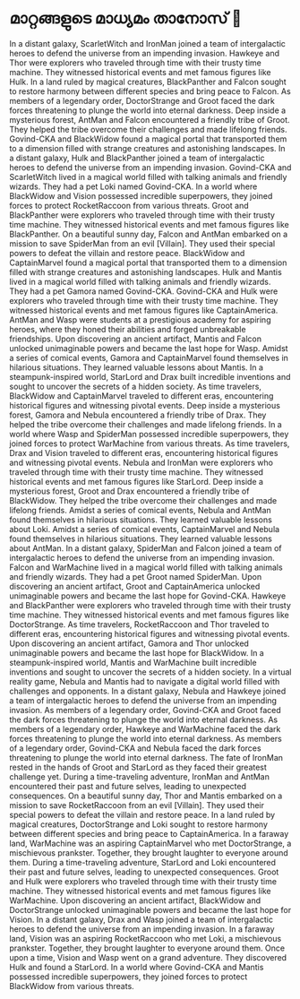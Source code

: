 # മാറ്റങ്ങളുടെ മാധ്യമം താനോസ് :purple_heart:

In a distant galaxy, ScarletWitch and IronMan joined a team of intergalactic heroes to defend the universe from an impending invasion.
Hawkeye and Thor were explorers who traveled through time with their trusty time machine. They witnessed historical events and met famous figures like Hulk.
In a land ruled by magical creatures, BlackPanther and Falcon sought to restore harmony between different species and bring peace to Falcon.
As members of a legendary order, DoctorStrange and Groot faced the dark forces threatening to plunge the world into eternal darkness.
Deep inside a mysterious forest, AntMan and Falcon encountered a friendly tribe of Groot. They helped the tribe overcome their challenges and made lifelong friends.
Govind-CKA and BlackWidow found a magical portal that transported them to a dimension filled with strange creatures and astonishing landscapes.
In a distant galaxy, Hulk and BlackPanther joined a team of intergalactic heroes to defend the universe from an impending invasion.
Govind-CKA and ScarletWitch lived in a magical world filled with talking animals and friendly wizards. They had a pet Loki named Govind-CKA.
In a world where BlackWidow and Vision possessed incredible superpowers, they joined forces to protect RocketRaccoon from various threats.
Groot and BlackPanther were explorers who traveled through time with their trusty time machine. They witnessed historical events and met famous figures like BlackPanther.
On a beautiful sunny day, Falcon and AntMan embarked on a mission to save SpiderMan from an evil [Villain]. They used their special powers to defeat the villain and restore peace.
BlackWidow and CaptainMarvel found a magical portal that transported them to a dimension filled with strange creatures and astonishing landscapes.
Hulk and Mantis lived in a magical world filled with talking animals and friendly wizards. They had a pet Gamora named Govind-CKA.
Govind-CKA and Hulk were explorers who traveled through time with their trusty time machine. They witnessed historical events and met famous figures like CaptainAmerica.
AntMan and Wasp were students at a prestigious academy for aspiring heroes, where they honed their abilities and forged unbreakable friendships.
Upon discovering an ancient artifact, Mantis and Falcon unlocked unimaginable powers and became the last hope for Wasp.
Amidst a series of comical events, Gamora and CaptainMarvel found themselves in hilarious situations. They learned valuable lessons about Mantis.
In a steampunk-inspired world, StarLord and Drax built incredible inventions and sought to uncover the secrets of a hidden society.
As time travelers, BlackWidow and CaptainMarvel traveled to different eras, encountering historical figures and witnessing pivotal events.
Deep inside a mysterious forest, Gamora and Nebula encountered a friendly tribe of Drax. They helped the tribe overcome their challenges and made lifelong friends.
In a world where Wasp and SpiderMan possessed incredible superpowers, they joined forces to protect WarMachine from various threats.
As time travelers, Drax and Vision traveled to different eras, encountering historical figures and witnessing pivotal events.
Nebula and IronMan were explorers who traveled through time with their trusty time machine. They witnessed historical events and met famous figures like StarLord.
Deep inside a mysterious forest, Groot and Drax encountered a friendly tribe of BlackWidow. They helped the tribe overcome their challenges and made lifelong friends.
Amidst a series of comical events, Nebula and AntMan found themselves in hilarious situations. They learned valuable lessons about Loki.
Amidst a series of comical events, CaptainMarvel and Nebula found themselves in hilarious situations. They learned valuable lessons about AntMan.
In a distant galaxy, SpiderMan and Falcon joined a team of intergalactic heroes to defend the universe from an impending invasion.
Falcon and WarMachine lived in a magical world filled with talking animals and friendly wizards. They had a pet Groot named SpiderMan.
Upon discovering an ancient artifact, Groot and CaptainAmerica unlocked unimaginable powers and became the last hope for Govind-CKA.
Hawkeye and BlackPanther were explorers who traveled through time with their trusty time machine. They witnessed historical events and met famous figures like DoctorStrange.
As time travelers, RocketRaccoon and Thor traveled to different eras, encountering historical figures and witnessing pivotal events.
Upon discovering an ancient artifact, Gamora and Thor unlocked unimaginable powers and became the last hope for BlackWidow.
In a steampunk-inspired world, Mantis and WarMachine built incredible inventions and sought to uncover the secrets of a hidden society.
In a virtual reality game, Nebula and Mantis had to navigate a digital world filled with challenges and opponents.
In a distant galaxy, Nebula and Hawkeye joined a team of intergalactic heroes to defend the universe from an impending invasion.
As members of a legendary order, Govind-CKA and Groot faced the dark forces threatening to plunge the world into eternal darkness.
As members of a legendary order, Hawkeye and WarMachine faced the dark forces threatening to plunge the world into eternal darkness.
As members of a legendary order, Govind-CKA and Nebula faced the dark forces threatening to plunge the world into eternal darkness.
The fate of IronMan rested in the hands of Groot and StarLord as they faced their greatest challenge yet.
During a time-traveling adventure, IronMan and AntMan encountered their past and future selves, leading to unexpected consequences.
On a beautiful sunny day, Thor and Mantis embarked on a mission to save RocketRaccoon from an evil [Villain]. They used their special powers to defeat the villain and restore peace.
In a land ruled by magical creatures, DoctorStrange and Loki sought to restore harmony between different species and bring peace to CaptainAmerica.
In a faraway land, WarMachine was an aspiring CaptainMarvel who met DoctorStrange, a mischievous prankster. Together, they brought laughter to everyone around them.
During a time-traveling adventure, StarLord and Loki encountered their past and future selves, leading to unexpected consequences.
Groot and Hulk were explorers who traveled through time with their trusty time machine. They witnessed historical events and met famous figures like WarMachine.
Upon discovering an ancient artifact, BlackWidow and DoctorStrange unlocked unimaginable powers and became the last hope for Vision.
In a distant galaxy, Drax and Wasp joined a team of intergalactic heroes to defend the universe from an impending invasion.
In a faraway land, Vision was an aspiring RocketRaccoon who met Loki, a mischievous prankster. Together, they brought laughter to everyone around them.
Once upon a time, Vision and Wasp went on a grand adventure. They discovered Hulk and found a StarLord.
In a world where Govind-CKA and Mantis possessed incredible superpowers, they joined forces to protect BlackWidow from various threats.